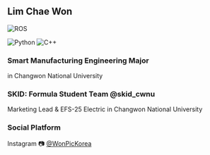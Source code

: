 ## Lim Chae Won

![ROS](https://img.shields.io/badge/ROS-blue)

![Python](https://img.shields.io/badge/Python-Orange)
![C++](https://img.shields.io/badge/C++-blue)

### Smart Manufacturing Engineering Major
in Changwon National University

### SKID: Formula Student Team @skid_cwnu
Marketing Lead & EFS-25 Electric
in Changwon National University

### Social Platform
Instagram 📷 [@WonPicKorea](https://www.instagram.com/wonpickorea/)
<!--
**WonITKorea/WonITKorea** is a ✨ _special_ ✨ repository because its `README.md` (this file) appears on your GitHub profile.

Here are some ideas to get you started:

- 🔭 I’m currently working on ...
- 🌱 I’m currently learning ...
- 👯 I’m looking to collaborate on ...
- 🤔 I’m looking for help with ...
- 💬 Ask me about ...
- 📫 How to reach me: ...
- 😄 Pronouns: ...
- ⚡ Fun fact: ...
-->
